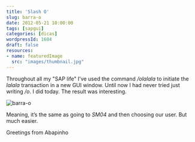 ```yaml
---
title: 'Slash O'
slug: barra-o
date: 2012-05-21 10:00:00
tags: [sapgui]
categories: [dicas]
wordpressId: 1684
draft: false
resources:
- name: featuredImage
  src: "images/thumbnail.jpg"
---
```

Throughout all my "SAP life" I’ve used the command _/olalala_ to initiate the _lalala_ transaction in a new GUI window. Until now I had never tried just writing _/o_. I did today. The result was interesting.

![][1]

Meaning, it’s the same as going to _SM04_ and then choosing our user. But much easier.

Greetings from Abapinho

   [1]: images/barra-o.png (barra-o)
